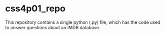 # css4p01_repo

This repository contains a single python (.py) file, which has the code used to answer questions about an IMDB database.

